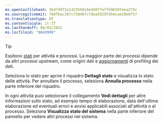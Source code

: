 ```yaml
---
ms.openlocfilehash: 3b474972e142359414edd8f7effb96597eea274c
ms.sourcegitcommit: 760fbac397c738407c7dea59297d54cae19b6f57
ms.translationtype: HT
ms.contentlocale: it-IT
ms.lasthandoff: 06/03/2022
ms.locfileid: "8843999"
---
```

> [!TIP] 
> Essitono [stati](../system.md#status-definitions) per attività e processi. La maggior parte dei processi dipende da altri processi upstream, come origini dati e [aggiornamenti](../system.md#refresh-processes) di profiling dei dati. 
> 
> Seleziona lo stato per aprire il riquadro **Dettagli stato** e visualizza lo stato delle attività. Per annullare il processo, seleziona **Annulla processo** nella parte inferiore del riquadro. 
> 
> In ogni attività puoi selezionare il collegamento **Vedi dettagli** per altre informazioni sullo stato, ad esempio tempo di elaborazione, data dell'ultima elaborazione ed eventuali errori e avvisi applicabili associati all'attività o al processo. Seleziona **Visualizza stato del sistema** nella parte inferiore del pannello per vedere altri processi nel sistema.